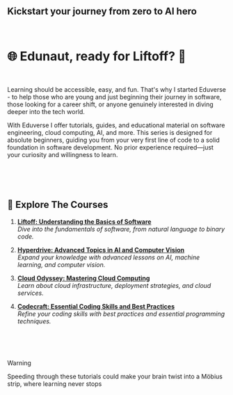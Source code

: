 ## Kickstart your journey from zero to  AI hero

<br>

# 🌐 Edunaut, ready for Liftoff? 🚀

<br>

Learning should be accessible, easy, and fun. That's why I started Eduverse - to help those who are young and just beginning their journey in software, those looking for a career shift, or anyone genuinely interested in diving deeper into the tech world.

With Eduverse I offer tutorials, guides, and educational material on software engineering, cloud computing, AI, and more. This series is designed for absolute beginners, guiding you from your very first line of code to a solid foundation in software development. No prior experience required—just your curiosity and willingness to learn.

<br><br><br>

## 🚀 Explore The Courses
1. **[Liftoff: Understanding the Basics of Software]()**  
  *Dive into the fundamentals of software, from natural language to binary code.*

3. **[Hyperdrive: Advanced Topics in AI and Computer Vision]()**  
   *Expand your knowledge with advanced lessons on AI, machine learning, and computer vision.*

4. **[Cloud Odyssey: Mastering Cloud Computing]()**  
   *Learn about cloud infrastructure, deployment strategies, and cloud services.*

5. **[Codecraft: Essential Coding Skills and Best Practices]()**  
   *Refine your coding skills with best practices and essential programming techniques.*

<br><br><br>

> [!WARNING]
> Speeding through these tutorials could make your brain twist into a Möbius strip, where learning never stops

<br>
